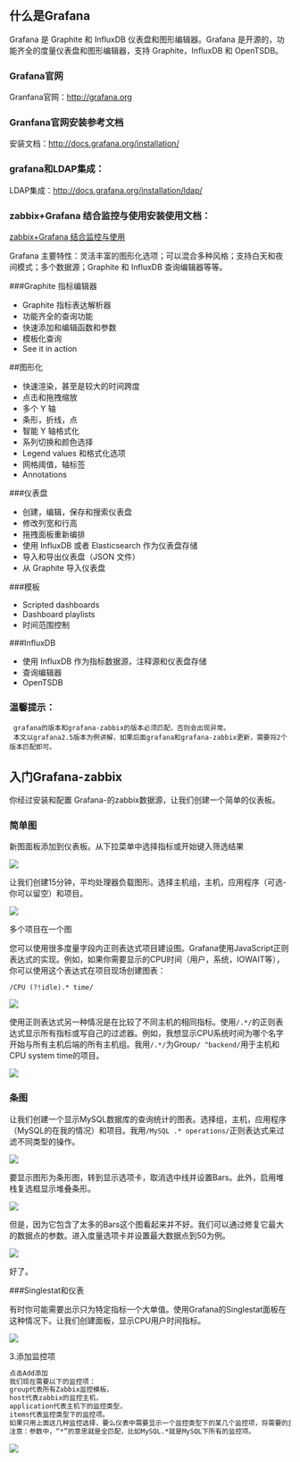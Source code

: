 ## 什么是Grafana
 
Grafana 是 Graphite 和 InfluxDB 仪表盘和图形编辑器。Grafana 是开源的，功能齐全的度量仪表盘和图形编辑器，支持 Graphite，InfluxDB 和 OpenTSDB。


### Grafana官网

Granfana官网：http://grafana.org


### Granfana官网安装参考文档

安装文档：http://docs.grafana.org/installation/


### grafana和LDAP集成：

LDAP集成：http://docs.grafana.org/installation/ldap/


### zabbix+Grafana 结合监控与使用安装使用文档：

[ zabbix+Grafana 结合监控与使用](http://blog.yangcvo.me/2016/07/13/zabbix-Grafana安装使用结合/)

Grafana 主要特性：灵活丰富的图形化选项；可以混合多种风格；支持白天和夜间模式；多个数据源；Graphite 和 InfluxDB 查询编辑器等等。

###Graphite 指标编辑器

* Graphite 指标表达解析器
* 功能齐全的查询功能
* 快速添加和编辑函数和参数
* 模板化查询
* See it in action

##图形化

* 快速渲染，甚至是较大的时间跨度
* 点击和拖拽缩放
* 多个 Y 轴 
* 条形，折线，点 
* 智能 Y 轴格式化
* 系列切换和颜色选择 
* Legend values 和格式化选项
* 网格阈值，轴标签
* Annotations

###仪表盘

* 创建，编辑，保存和搜索仪表盘
* 修改列宽和行高
* 拖拽面板重新编排
* 使用 InfluxDB 或者 Elasticsearch 作为仪表盘存储
* 导入和导出仪表盘（JSON 文件）
* 从 Graphite 导入仪表盘

###模板

* Scripted dashboards
* Dashboard playlists
* 时间范围控制

###InfluxDB

* 使用 InfluxDB 作为指标数据源，注释源和仪表盘存储
* 查询编辑器
* OpenTSDB



### 温馨提示：

     grafana的版本和grafana-zabbix的版本必须匹配，否则会出现异常。
     本文以grafana2.5版本为例讲解，如果后面grafana和grafana-zabbix更新，需要将2个版本匹配即可。
     
     
     

## 入门Grafana-zabbix 

你经过安装和配置 Grafana-的zabbix数据源，让我们创建一个简单的仪表板。

### 简单图

新图面板添加到仪表板。从下拉菜单中选择指标或开始键入筛选结果


![](http://docs.grafana-zabbix.org/img/getstarting-metrics_filtering.png)


让我们创建15分钟，平均处理器负载图形。选择主机组，主机，应用程序（可选-你可以留空）和项目。


![](http://docs.grafana-zabbix.org/img/getstarting-processor_load.png)


多个项目在一个图

您可以使用很多度量字段内正则表达式项目建设图。Grafana使用JavaScript正则表达式的实现。例如，如果你需要显示的CPU时间（用户，系统，IOWAIT等），你可以使用这个表达式在项目现场创建图表：


```
/CPU (?!idle).* time/
```
![](http://docs.grafana-zabbix.org/img/getstarting-regex_cpu_time.png)


使用正则表达式另一种情况是在比较了不同主机的相同指标。使用`/.*/`的正则表达式显示所有指标或写自己的过滤器。例如，我想显示CPU系统时间为哪个名字开始与所有主机后端的所有主机组。我用`/.*/`为Group`/ ^backend/`用于主机和CPU system time的项目。


![](http://docs.grafana-zabbix.org/img/getstarting-regex_backend_system_time.png)


### 条图


让我们创建一个显示MySQL数据库的查询统计的图表。选择组，主机，应用程序（MySQL的在我的情况）和项目。我用`/MySQL .* operations/`正则表达式来过滤不同类型的操作。


![](http://docs.grafana-zabbix.org/img/getstarting-mysql_operations_1.png)

要显示图形为条形图，转到显示选项卡，取消选中线并设置Bars。此外，启用堆栈复选框显示堆叠条形。


![](http://docs.grafana-zabbix.org/img/getstarting-mysql_operations_2.png)

但是，因为它包含了太多的Bars这个图看起来并不好。我们可以通过修复它最大的数据点的参数。进入度量选项卡并设置最大数据点到50为例。

![](http://docs.grafana-zabbix.org/img/getstarting-mysql_operations_3.png)

好了。

###Singlestat和仪表

有时你可能需要出示只为特定指标一个大单值。使用Grafana的Singlestat面板在这种情况下。让我们创建面板，显示CPU用户时间指标。

![](http://docs.grafana-zabbix.org/img/getstarting-singlestat_1.png)


3.添加监控项

``` bash
点击Add添加
我们现在需要以下的监控项：
group代表所有Zabbix监控模板，
host代表zabbix的监控主机，
application代表主机下的监控类型，
items代表监控类型下的监控项。
如果只用上面这几种监控选择，要么仪表中需要显示一个监控类型下的某几个监控项，将需要的监控项合成一个新的监控。下面显示的是已经添加好的监控，这里只上传添加的内容，具体的步骤按内容写就可以。
注意：参数中，“*”的意思就是全匹配，比如MySQL.*就是MySQL下所有的监控项。  
```



![](https://cloud.githubusercontent.com/assets/4932851/8288883/9ec5b240-1921-11e5-9e0f-04d075b885e9.gif)
